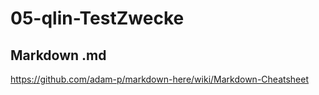 # 05-qlin-TestZwecke

## Markdown .md
https://github.com/adam-p/markdown-here/wiki/Markdown-Cheatsheet
